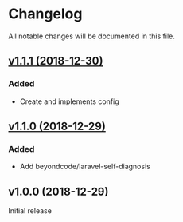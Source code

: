 # Changelog

All notable changes will be documented in this file.

## [v1.1.1 (2018-12-30)](https://github.com/bukankalengkaleng/laravel-rebuild/compare/v1.1.0...v1.1.1)

### Added

- Create and implements config

## [v1.1.0 (2018-12-29)](https://github.com/bukankalengkaleng/laravel-rebuild/compare/v1.0.0...v1.1.0)

### Added

- Add beyondcode/laravel-self-diagnosis

## v1.0.0 (2018-12-29)

Initial release
